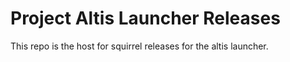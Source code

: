 # Project Altis Launcher Releases

This repo is the host for squirrel releases for the altis launcher. 
